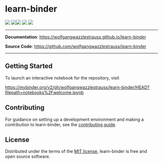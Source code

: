 # learn-binder

![](https://img.shields.io/pypi/v/learn-binder)
![](https://img.shields.io/pypi/pyversions/learn-binder.svg)![](https://img.shields.io/badge/code%20style-black-000000.svg)
![](https://img.shields.io/github/repo-size/wolfgangwazzlestrauss/learn-binder)
![](https://img.shields.io/github/license/wolfgangwazzlestrauss/learn-binder)

---

**Documentation**: https://wolfgangwazzlestrauss.github.io/learn-binder

**Source Code**: https://github.com/wolfgangwazzlestrauss/learn-binder

---

## Getting Started

To launch an interactive notebook for the repository, visit

https://mybinder.org/v2/gh/wolfgangwazzlestrauss/learn-binder/HEAD?filepath=notebooks%2Fwelcome.ipynb

## Contributing

For guidance on setting up a development environment and making a contribution
to learn-binder, see the [contributing guide](CONTRIBUTING.md).

## License

Distributed under the terms of the [MIT license](LICENSE.md), learn-binder is
free and open source software.
